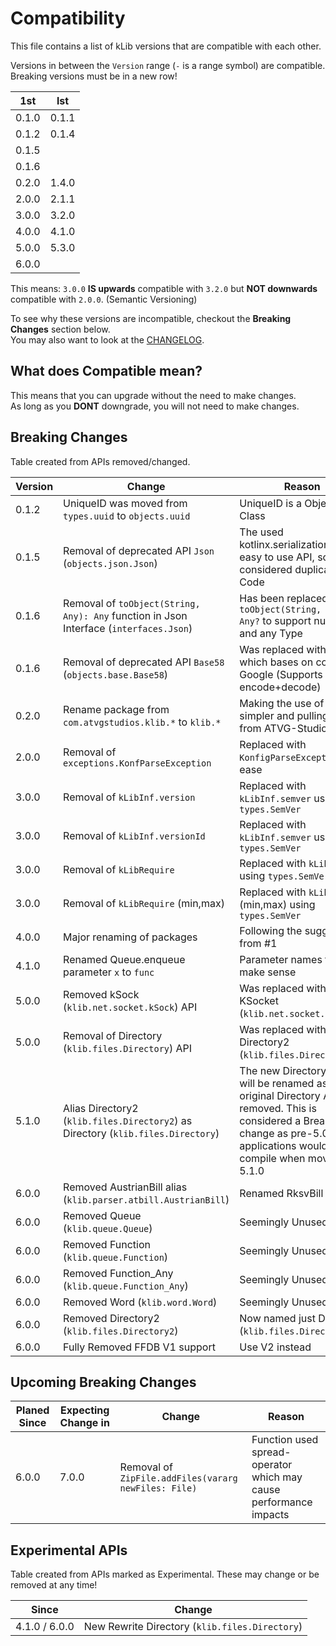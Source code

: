 # Compatibility
This file contains a list of kLib versions that are compatible with each other.

Versions in between the `Version` range (`-` is a range symbol) are compatible.  
Breaking versions must be in a new row!

|  1st  |  lst  |
|-------|-------|
| 0.1.0 | 0.1.1 |
| 0.1.2 | 0.1.4 |
| 0.1.5 ||
| 0.1.6 ||
| 0.2.0 | 1.4.0 |
| 2.0.0 | 2.1.1 |
| 3.0.0 | 3.2.0 |
| 4.0.0 | 4.1.0 |
| 5.0.0 | 5.3.0 |
| 6.0.0 ||

This means: `3.0.0` **IS upwards** compatible with `3.2.0` but **NOT downwards** compatible with `2.0.0`. (Semantic Versioning)

To see why these versions are incompatible, checkout the **Breaking Changes** section below.  
You may also want to look at the [CHANGELOG](/CHANGELOG.md).

## What does Compatible mean?

This means that you can upgrade without the need to make changes.  
As long as you **DONT** downgrade, you will not need to make changes.

## Breaking Changes

Table created from APIs removed/changed.

| Version | Change | Reason |
|---------|--------|--------|
|  0.1.2  | UniqueID was moved from `types.uuid` to `objects.uuid` | UniqueID is a Object not a Class |
|  0.1.5  | Removal of deprecated API `Json` (`objects.json.Json`) | The used kotlinx.serialization has a easy to use API, so this is considered duplicate Code |
|  0.1.6  | Removal of `toObject(String, Any): Any` function in Json Interface (`interfaces.Json`)| Has been replaced with `toObject(String, Type): Any?` to support nullability and any Type|
|  0.1.6  | Removal of deprecated API `Base58` (`objects.base.Base58`) | Was replaced with `Base58e` which bases on code from Google (Supports encode+decode) |
|  0.2.0  | Rename package from `com.atvgstudios.klib.*` to `klib.*` | Making the use of kLib simpler and pulling it of from ATVG-Studios |
|  2.0.0  | Removal of `exceptions.KonfParseException` | Replaced with `KonfigParseException` for ease |
|  3.0.0  | Removal of `kLibInf.version` | Replaced with `kLibInf.semver` using `types.SemVer` |
|  3.0.0  | Removal of `kLibInf.versionId` | Replaced with `kLibInf.semver` using `types.SemVer` |
|  3.0.0  | Removal of `kLibRequire` | Replaced with `kLibRequire` using `types.SemVer` |
|  3.0.0  | Removal of `kLibRequire` (min,max) | Replaced with `kLibRequire` (min,max) using `types.SemVer` |
|  4.0.0  | Major renaming of packages | Following the suggestion from #1 |
|  4.1.0  | Renamed Queue.enqueue parameter `x` to `func` | Parameter names that make sense |
|  5.0.0  | Removed kSock (`klib.net.socket.kSock`) API | Was replaced with KSocket (`klib.net.socket.KSocket`) |
|  5.0.0  | Removal of Directory (`klib.files.Directory`) API | Was replaced with Directory2 (`klib.files.Directory2`) |
|  5.1.0  | Alias Directory2 (`klib.files.Directory2`) as Directory (`klib.files.Directory`) | The new Directory2 API will be renamed as the original Directory API was removed. This is considered a Breaking change as pre-5.0 applications would not compile when moving to 5.1.0
|  6.0.0  | Removed AustrianBill alias (`klib.parser.atbill.AustrianBill`) | Renamed RksvBill |
|  6.0.0  | Removed Queue (`klib.queue.Queue`) | Seemingly Unused |
|  6.0.0  | Removed Function (`klib.queue.Function`) | Seemingly Unused |
|  6.0.0  | Removed Function_Any (`klib.queue.Function_Any`) | Seemingly Unused |
|  6.0.0  | Removed Word (`klib.word.Word`) | Seemingly Unused |
|  6.0.0  | Removed Directory2 (`klib.files.Directory2`) | Now named just Directory (`klib.files.Directory`) |
|  6.0.0  | Fully Removed FFDB V1 support | Use V2 instead |

## Upcoming Breaking Changes

| Planed Since | Expecting Change in | Change | Reason |
|--------------|---------------------|--------|--------|
| 6.0.0 | 7.0.0 | Removal of `ZipFile.addFiles(vararg newFiles: File)` | Function used spread-operator which may cause performance impacts |

## Experimental APIs

Table created from APIs marked as Experimental. These may change or be removed at any time!

| Since | Change |
|-------|--------|
| 4.1.0 / 6.0.0 | New Rewrite Directory (`klib.files.Directory`) |
